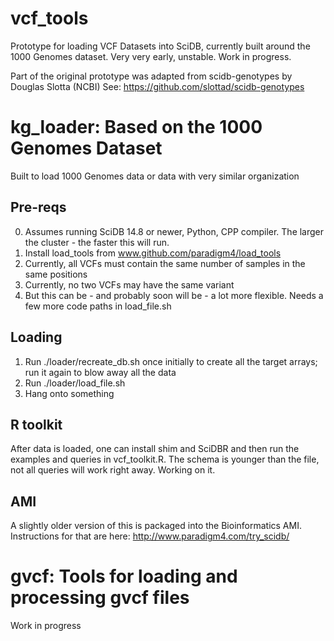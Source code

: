 vcf_tools
=========

Prototype for loading VCF Datasets into SciDB, currently built around the 1000 Genomes dataset.
Very very early, unstable. Work in progress.

Part of the original prototype was adapted from scidb-genotypes by Douglas Slotta (NCBI)
See: https://github.com/slottad/scidb-genotypes

# kg_loader: Based on the 1000 Genomes Dataset
Built to load 1000 Genomes data or data with very similar organization

## Pre-reqs
0. Assumes running SciDB 14.8 or newer, Python, CPP compiler. The larger the cluster - the faster this will run.
1. Install load_tools from www.github.com/paradigm4/load_tools
2. Currently, all VCFs must contain the same number of samples in the same positions
3. Currently, no two VCFs may have the same variant 
4. But this can be - and probably soon will be - a lot more flexible. Needs a few more code paths in load_file.sh

## Loading
1. Run ./loader/recreate_db.sh once initially to create all the target arrays; run it again to blow away all the data
2. Run ./loader/load_file.sh <FILENAME>
3. Hang onto something

## R toolkit
After data is loaded, one can install shim and SciDBR and then run the examples and queries in vcf_toolkit.R. 
The schema is younger than the file, not all queries will work right away. Working on it.

## AMI
A slightly older version of this is packaged into the Bioinformatics AMI. Instructions for that are here: http://www.paradigm4.com/try_scidb/

# gvcf: Tools for loading and processing gvcf files
Work in progress
